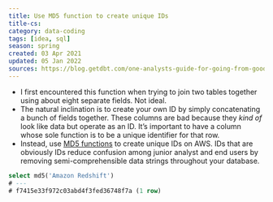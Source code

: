 ```yaml
---
title: Use MD5 function to create unique IDs
title-cs: 
category: data-coding
tags: [idea, sql]
season: spring
created: 03 Apr 2021
updated: 05 Jan 2022
sources: https://blog.getdbt.com/one-analysts-guide-for-going-from-good-to-great/
---
```


* I first encountered this function when trying to join two tables together using about eight separate fields. Not ideal.
* The natural inclination is to create your own ID by simply concatenating a bunch of fields together. These columns are bad because they _kind of_ look like data but operate as an ID. It’s important to have a column whose sole function is to be a unique identifier for that row.
* Instead, use [MD5 functions](https://docs.aws.amazon.com/redshift/latest/dg/r_MD5.html) to create unique IDs on AWS. IDs that are obviously IDs reduce confusion among junior analyst and end users by removing semi-comprehensible data strings throughout your database.

```sql
select md5('Amazon Redshift')
# ---
# f7415e33f972c03abd4f3fed36748f7a (1 row)
```